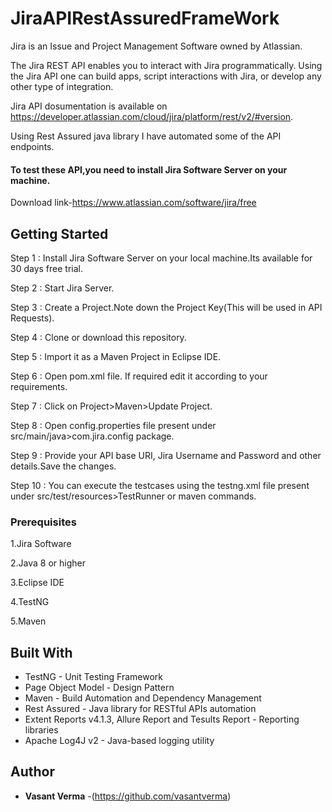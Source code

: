 # JiraAPIRestAssuredFrameWork
Jira is an Issue and Project Management Software owned by Atlassian.

The Jira REST API enables you to interact with Jira programmatically. 
Using the Jira API one can build apps, script interactions with Jira, or develop any other type of integration.

Jira API dosumentation is available on https://developer.atlassian.com/cloud/jira/platform/rest/v2/#version.

Using Rest Assured java library I have automated some of the API endpoints.

#### To test these API,you need to install Jira Software Server on your machine.
Download link-https://www.atlassian.com/software/jira/free

## Getting Started

Step 1 : Install Jira Software Server on your local machine.Its available for 30 days free trial.

Step 2 : Start Jira Server.

Step 3 : Create a Project.Note down the Project Key(This will be used in API Requests).

Step 4 : Clone or download this repository.

Step 5 : Import it as a Maven Project in Eclipse IDE.

Step 6 : Open pom.xml file. If required edit it according to your requirements.

Step 7 : Click on Project>Maven>Update Project.

Step 8 : Open config.properties file present under src/main/java>com.jira.config package.

Step 9 : Provide your API base URI, Jira Username and Password and other details.Save the changes.

Step 10 : You can execute the testcases using the testng.xml file present under src/test/resources>TestRunner or maven commands.


### Prerequisites
1.Jira Software 

2.Java 8 or higher

3.Eclipse IDE

4.TestNG 

5.Maven 

## Built With

* TestNG - Unit Testing Framework
* Page Object Model - Design Pattern
* Maven - Build Automation and Dependency Management
* Rest Assured - Java library for RESTful APIs automation
* Extent Reports v4.1.3, Allure Report and Tesults Report - Reporting libraries
* Apache Log4J v2 - Java-based logging utility


## Author

* **Vasant Verma** -(https://github.com/vasantverma)


